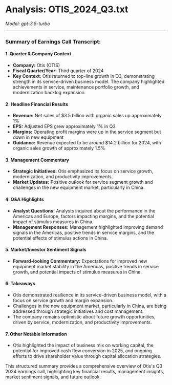# Analysis: OTIS_2024_Q3.txt

*Model: gpt-3.5-turbo*

---

### Summary of Earnings Call Transcript:

#### 1. **Quarter & Company Context**
- **Company:** Otis (OTIS)
- **Fiscal Quarter/Year:** Third quarter of 2024
- **Key Context:** Otis returned to top-line growth in Q3, demonstrating strength in its service-driven business model. The company highlighted achievements in service, maintenance portfolio growth, and modernization backlog expansion.

#### 2. **Headline Financial Results**
- **Revenue:** Net sales of $3.5 billion with organic sales up approximately 1%
- **EPS:** Adjusted EPS grew approximately 1% in Q3
- **Margins:** Operating profit margins were up in the service segment but down in new equipment
- **Guidance:** Revenue expected to be around $14.2 billion for 2024, with organic sales growth of approximately 1.5%

#### 3. **Management Commentary**
- **Strategic Initiatives:** Otis emphasized its focus on service growth, modernization, and productivity improvements.
- **Market Updates:** Positive outlook for service segment growth and challenges in the new equipment market, particularly in China.

#### 4. **Q&A Highlights**
- **Analyst Questions:** Analysts inquired about the performance in the Americas and Europe, factors impacting margins, and the potential impact of stimulus measures in China.
- **Management Responses:** Management highlighted improving demand signals in the Americas, positive trends in service margins, and the potential effects of stimulus actions in China.

#### 5. **Market/Investor Sentiment Signals**
- **Forward-looking Commentary:** Expectations for improved new equipment market stability in the Americas, positive trends in service growth, and potential impacts of stimulus measures in China.

#### 6. **Takeaways**
- Otis demonstrated resilience in its service-driven business model, with a focus on service growth and margin expansion.
- Challenges in the new equipment market, particularly in China, are being addressed through strategic initiatives and cost management.
- The company remains optimistic about future growth opportunities, driven by service, modernization, and productivity improvements.

#### 7. **Other Notable Information**
- Otis highlighted the impact of business mix on working capital, the potential for improved cash flow conversion in 2025, and ongoing efforts to drive shareholder value through capital allocation strategies.

This structured summary provides a comprehensive overview of Otis's Q3 2024 earnings call, highlighting key financial results, management insights, market sentiment signals, and future outlook.